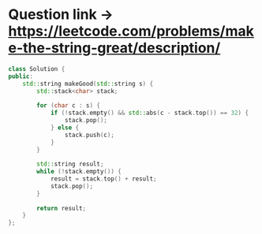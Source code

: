 # Question link -> https://leetcode.com/problems/make-the-string-great/description/

```cpp
class Solution {
public:
    std::string makeGood(std::string s) {
        std::stack<char> stack;
        
        for (char c : s) {
            if (!stack.empty() && std::abs(c - stack.top()) == 32) {
                stack.pop();
            } else {
                stack.push(c);
            }
        }
        
        std::string result;
        while (!stack.empty()) {
            result = stack.top() + result;
            stack.pop();
        }
        
        return result;
    }
};
````
